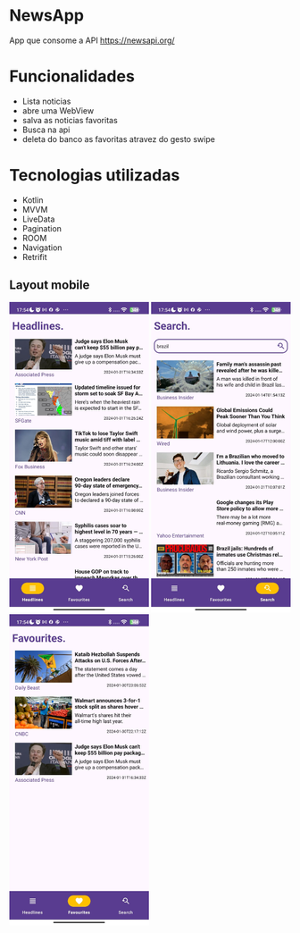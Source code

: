 # NewsApp
App que consome a API https://newsapi.org/

# Funcionalidades 
- Lista noticias
- abre uma WebView
- salva as noticias favoritas
- Busca na api
- deleta do banco as favoritas atravez do gesto swipe
# Tecnologias utilizadas
- Kotlin
- MVVM
- LiveData
- Pagination
- ROOM
- Navigation
- Retrifit
## Layout mobile
<p float="center">
  <img src="fotos/image3.jpg" width="250" />
  <img src="fotos/image1.jpg" width="250" />
  <img src="fotos/image2.jpg" width="250" />
</p>

